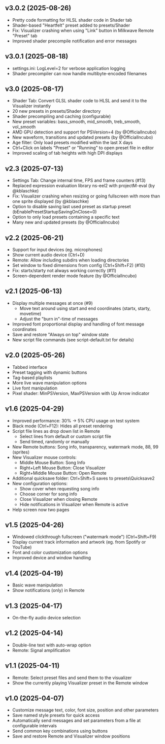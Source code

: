 ## v3.0.2 (2025-08-26)

- Pretty code formatting for HLSL shader code in Shader tab
- Shader-based "Heartfelt" preset added to presets/Shader
- Fix: Visualizer crashing when using "Link" button in Milkwave Remote "Preset" tab
- Improved shader precompile notification and error messages

## v3.0.1 (2025-08-18)

- settings.ini: LogLevel=2 for verbose application logging
- Shader precompiler can now handle multibyte-encoded filenames

## v3.0 (2025-08-17)

- Shader Tab: Convert GLSL shader code to HLSL and send it to the Visualizer instantly
- 20 new presets in presets/Shader directory
- Shader precompiling and caching (configurable)
- New preset variables: bass_smooth, mid_smooth, treb_smooth, vol_smooth
- AMD GPU detection and support for PSVersion=4 (by @OfficialIncubo)
- New waveform, transitions and updated presets (by @OfficialIncubo)
- Age filter: Only load presets modified within the last X days
- Ctrl+Click on labels "Preset" or "Running" to open preset file in editor
- Improved scaling of tab heights with high DPI displays

## v2.3 (2025-07-13)

- Settings Tab: Change internal time, FPS and frame counters (#13)
- Replaced expression evaluation library ns-eel2 with projectM-eval (by @kblaschke)
- Fix: Visualizer crashing when resizing or going fullscreen with more than one sprite displayed (by @kblaschke)
- Option to disable saving last used preset as startup preset (bEnablePresetStartupSavingOnClose=0)
- Option to only load presets containing a specific text
- Many new and updated presets (by @OfficialIncubo)

## v2.2 (2025-06-21)

- Support for input devices (eg. microphones)
- Show current audio device (Ctrl+D)
- Remote: Allow including subdirs when loading directories
- Set window to fixed dimensions from config (Ctrl+Shift+F2) (#10)
- Fix: startx/starty not always working correctly (#11)
- Screen-dependent render mode feature (by @OfficialIncubo)

## v2.1 (2025-06-13)

- Display multiple messages at once (#9)
  - Move text around using start and end coordinates (startx, starty, movetime)
  - Adjust the "burn in"-time of messages
- Improved font proportional display and handling of font message coordinates
- Save and restore "Always on top" window state
- New script file commands (see script-default.txt for details)

## v2.0 (2025-05-26)

- Tabbed interface
- Preset tagging with dynamic buttons
- Tag-based playlists
- More live wave manipulation options
- Live font manipulation
- Pixel shader: MinPSVersion, MaxPSVersion with Up Arrow indicator

## v1.6 (2025-04-29)

- Improved performance: 30% -> 5% CPU usage on test system
- Black mode (Ctrl+F12): Hides all preset rendering
- Script file lines as drop down list in Remote
  - Select lines from default or custom script file
  - Send timed, randomly or manually
- New Remote buttons: Song info, transparency, watermark mode, 88, 99 (sprites)
- New Visualizer mouse controls: 
  - Middle Mouse Button: Song Info
  - Right+Left Mouse Button: Close Visualizer
  - Right+Middle Mouse Button: Open Remote
- Additional quicksave folder: Ctrl+Shift+S saves to presets\Quicksave2
- New configuration options:
  - Show cover when requesting song info
  - Choose corner for song info
  - Close Visualizer when closing Remote
  - Hide notifications in Visualizer when Remote is active
- Help screen now two pages

## v1.5 (2025-04-26)

- Windowed clickthrough fullscreen ("watermark mode") (Ctrl+Shift+F9)
- Display current track information and artwork (eg. from Spotify or YouTube)
- Font and color customization options
- Improved device and window handling

## v1.4 (2025-04-19)

- Basic wave manipulation
- Show notifications (only) in Remote

## v1.3 (2025-04-17)

- On-the-fly audio device selection

## v1.2 (2025-04-14)

- Double-line text with auto-wrap option
- Remote: Signal amplification

## v1.1 (2025-04-11)

- Remote: Select preset files and send them to the visualizer
- Show the currently playing Visualizer preset in the Remote window
 
## v1.0 (2025-04-07)

- Customize message text, color, font size, position and other parameters
- Save named style presets for quick access
- Automatically send messages and set parameters from a file at configurable intervals
- Send common key combinations using buttons
- Save and restore Remote and Visualizer window positions